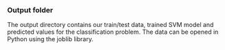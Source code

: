 ### Output folder

The output directory contains our train/test data, trained SVM model and predicted
values for the classification problem. The data can be opened in Python using
the joblib library.
